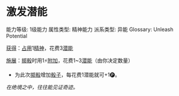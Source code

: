 # 激发潜能

能力等级: 1级能力
属性类型: 精神能力
派系类型: 异能
Glossary: Unleash Potential

<aside>

[获得](https://www.notion.so/1b3d619a067b8027ba38e2c1caf9d84b?pvs=21)：[占用](https://www.notion.so/1b3d619a067b8028a794de6ceed96ec0?pvs=21)1[精神](https://www.notion.so/1b3d619a067b800a8da5d96dd60be2b1?pvs=21)，花费3[潜能](https://www.notion.so/1b3d619a067b80c2bdb4c721adc30021?pvs=21)

</aside>

<aside>

[施展](https://www.notion.so/1b3d619a067b80f38dccf027f026b32f?pvs=21)：[掷骰](https://www.notion.so/1b3d619a067b80f89c53e38483e535c4?pvs=21)时用1⚡️[附加](https://www.notion.so/1b3d619a067b808aba32f87c5cab4efb?pvs=21)，花费1~3[潜能](https://www.notion.so/1b3d619a067b80c2bdb4c721adc30021?pvs=21)（由你决定数量）

- 为此次[掷骰](https://www.notion.so/1b3d619a067b80f89c53e38483e535c4?pvs=21)增加[骰子](https://www.notion.so/1b3d619a067b809a8af1c709238cdb0d?pvs=21)，每花费1潜能就可+1🅟。
</aside>

*在绝境之中，往往能见证奇迹。*